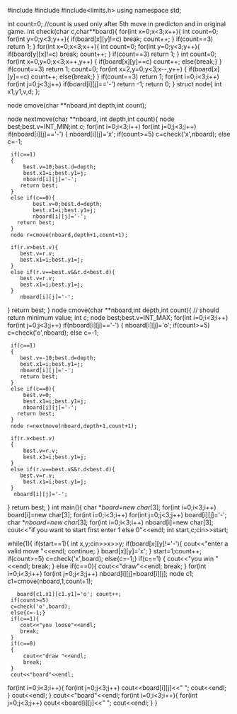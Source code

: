 #include<iostream>
#include<vector>
#include<limits.h>
using namespace std;

int count=0;  //count is used only after 5th move in predicton and in original game.
int check(char c,char**board){
for(int x=0;x<3;x++){
  int count=0;
 for(int y=0;y<3;y++){
  if(board[x][y]!=c)
  break;
  count++;
}
if(count==3)
    return 1;
}
for(int x=0;x<3;x++){
  int count=0;
 for(int y=0;y<3;y++){
  if(board[y][x]!=c)
  break;
  count++;
}
if(count==3)
    return 1;
}
int count=0;
for(int x=0,y=0;x<3;x++,y++)
{
    if(board[x][y]==c)
        count++;
    else{break;}
}
if(count==3)
    return 1;
    count=0;
for(int x=2,y=0;y<3;x--,y++)
{
    if(board[x][y]==c)
        count++;
    else{break;}
}
if(count==3)
    return 1;
for(int i=0;i<3;i++)
    for(int j=0;j<3;j++)
    if(board[i][j]=='-')
    return -1;
return 0;
}
struct node{
int x1,y1,v,d;
};

node cmove(char **nboard,int depth,int count);

node nextmove(char **nboard, int depth,int count){
node best;best.v=INT_MIN;int c;
for(int i=0;i<3;i++)
    for(int j=0;j<3;j++)
    if(nboard[i][j]=='-')
   { nboard[i][j]='x';
     if(count>=5)
     c=check('x',nboard);
     else c=-1;

     if(c==1)
     {
         best.v=10;best.d=depth;
         best.x1=i;best.y1=j;
         nboard[i][j]='-';
        return best;
     }
     else if(c==0){
            best.v=0;best.d=depth;
            best.x1=i;best.y1=j;
            nboard[i][j]='-';
       return best;
     }
     node r=cmove(nboard,depth+1,count+1);

     if(r.v>best.v){
        best.v=r.v;
        best.x1=i;best.y1=j;
     }
     else if(r.v==best.v&&r.d<best.d){
        best.v=r.v;
        best.x1=i;best.y1=j;
     }
        nboard[i][j]='-';
   }
   return best;
}
node cmove(char **nboard,int depth,int count){   // should return minimum value;
   int c; node best;best.v=INT_MAX;
for(int i=0;i<3;i++)
    for(int j=0;j<3;j++)
    if(nboard[i][j]=='-')
   { nboard[i][j]='o';
     if(count>=5)
      c=check('o',nboard);
     else c=-1;

     if(c==1)
     {
        best.v=-10;best.d=depth;
        best.x1=i;best.y1=j;
        nboard[i][j]='-';
        return best;
     }
     else if(c==0){
         best.v=0;
         best.x1=i;best.y1=j;
         nboard[i][j]='-';
       return best;
     }
     node r=nextmove(nboard,depth+1,count+1);

     if(r.v<best.v)
     {
         best.v=r.v;
         best.x1=i;best.y1=j;
     }
     else if(r.v==best.v&&r.d<best.d){
        best.v=r.v;
         best.x1=i;best.y1=j;
     }
      nboard[i][j]='-';
   }
 return best;
}
int main(){
    char **board=new char*[3];
    for(int i=0;i<3;i++)
        board[i]=new char[3];
for(int i=0;i<3;i++)
    for(int j=0;j<3;j++)
    board[i][j]='-';
    char **nboard=new char*[3];
    for(int i=0;i<3;i++)
        nboard[i]=new char[3];
cout<<"if you want to start first enter 1 else 0"<<endl;
int start,c;cin>>start;

while(1){
     if(start==1){
     int x,y;cin>>x>>y;
     if(board[x][y]!='-'){
        cout<<"enter a valid move "<<endl;
        continue;
     }
      board[x][y]='x';
     }
     start=1;count++;
     if(count>=5)
      c=check('x',board);
     else{c=-1;}
     if(c==1)
     {
         cout<<"you win "<<endl;
         break;
     }
     else if(c==0){
        cout<<"draw"<<endl;
        break;
     }
        for(int i=0;i<3;i++)
        for(int j=0;j<3;j++)
        nboard[i][j]=board[i][j];
        node c1;
        c1=cmove(nboard,1,count+1);

       board[c1.x1][c1.y1]='o'; count++;
     if(count>=5)
     c=check('o',board);
     else{c=-1;}
     if(c==1){
        cout<<"you loose"<<endl;
        break;
     }
     if(c==0)
     {
         cout<<"draw "<<endl;
         break;
     }
     cout<<"board"<<endl;
for(int i=0;i<3;i++){
    for(int j=0;j<3;j++)
    cout<<board[i][j]<<" ";
    cout<<endl;
    }
    cout<<endl;
}
     cout<<"board"<<endl;
for(int i=0;i<3;i++){
    for(int j=0;j<3;j++)
    cout<<board[i][j]<<" ";
    cout<<endl;
    }
}
